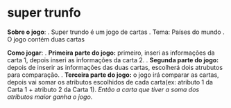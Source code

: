 # super trunfo
 
 **Sobre o jogo**:
 . Super trundo é um jogo de cartas 
 . Tema: Países do mundo
 . O jogo contém duas cartas

 **Como jogar**: 
 . **Primeira parte do jogo:** primeiro, inseri as informações da carta 1, depois inseri as informações da carta 2.
 . **Segunda parte do jogo:** depois de inserir as informações das duas cartas, escolherá dois atrubutos para comparação.
 . **Terceira parte do jogo:** o jogo irá comparar as cartas, depois vai somar os atributos escolhidos de cada carta(ex: atributo 1 da Carta 1 + atributo 2 da Carta 1). _Então a carta que tiver a soma dos atributos maior ganha o jogo_.
 

